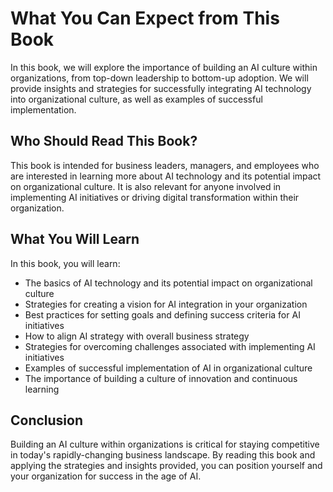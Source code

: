 What You Can Expect from This Book
================================================

In this book, we will explore the importance of building an AI culture within organizations, from top-down leadership to bottom-up adoption. We will provide insights and strategies for successfully integrating AI technology into organizational culture, as well as examples of successful implementation.

Who Should Read This Book?
--------------------------

This book is intended for business leaders, managers, and employees who are interested in learning more about AI technology and its potential impact on organizational culture. It is also relevant for anyone involved in implementing AI initiatives or driving digital transformation within their organization.

What You Will Learn
-------------------

In this book, you will learn:

* The basics of AI technology and its potential impact on organizational culture
* Strategies for creating a vision for AI integration in your organization
* Best practices for setting goals and defining success criteria for AI initiatives
* How to align AI strategy with overall business strategy
* Strategies for overcoming challenges associated with implementing AI initiatives
* Examples of successful implementation of AI in organizational culture
* The importance of building a culture of innovation and continuous learning

Conclusion
----------

Building an AI culture within organizations is critical for staying competitive in today's rapidly-changing business landscape. By reading this book and applying the strategies and insights provided, you can position yourself and your organization for success in the age of AI.
